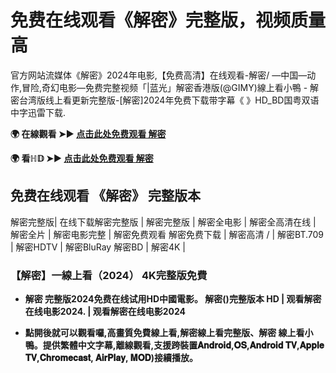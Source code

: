 # 免费在线观看《解密》完整版，视频质量高
官方网站流媒体《解密》2024年电影,【免费高清】在线观看-解密/ —中国—动作,冒险,奇幻电影—免费完整视频「|蓝光」解密香港版(@GIMY)線上看小鴨 - 解密台湾版线上看更新完整版-[解密]2024年免费下载带字幕《 》HD_BD国粤双语中字迅雷下载.

**🌍 在線觀看 ➤► [点击此处免费观看 解密](https://weflix.cloud/zh/movie/1241486/decoded-gityawzh)**

**🌍 看ℍ𝔻 ➤► [点击此处免费观看 解密](https://weflix.cloud/zh/movie/1241486/decoded-gityawzh)**

## 免费在线观看 《解密》 完整版本
解密完整版| 在线下载解密完整版 | 解密完整版 | 解密全电影 | 解密全高清在线 | 解密全片 | 解密电影完整 | 解密免费观看 解密免费下载 | 解密高清 / | 解密BT.709 | 解密HDTV | 解密BluRay 解密BD | 解密4K |

### 【解密】一線上看（2024） 4K完整版免費

- **解密 完整版2024免费在线试用HD中國電影。 解密()完整版本 HD | 观看解密在线电影2024. | 观看解密在线电影2024**

- **點開後就可以觀看囉,高畫質免費線上看,解密線上看完整版、解密 線上看小鴨。提供繁體中文字幕,離線觀看,支援跨裝置𝐀𝐧𝐝𝐫𝐨𝐢𝐝,𝐎𝐒,𝐀𝐧𝐝𝐫𝐨𝐢𝐝 𝐓𝐕,𝐀𝐩𝐩𝐥𝐞 𝐓𝐕,𝐂𝐡𝐫𝐨𝐦𝐞𝐜𝐚𝐬𝐭, 𝐀𝐢𝐫𝐏𝐥𝐚𝐲, 𝐌𝐎𝐃)接續播放。**
